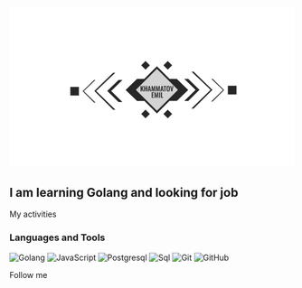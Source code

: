 ![Header](https://github.com/fishkaoff/fishkaoff/blob/main/assets/img.jpg)

## I am learning Golang and looking for job 


My activities


### Languages and Tools 
![Golang](https://img.shields.io/badge/-Golang-3c3c3c?style=for-the-badge&logo=go)
![JavaScript](https://img.shields.io/badge/-JavaScript-3c3c3c?style=for-the-badge&logo=JavaScript)
![Postgresql](https://img.shields.io/badge/-Postgresql-3c3c3c?style=for-the-badge&logo=postgresql)
![Sql](https://img.shields.io/badge/-Sql-3c3c3c?style=for-the-badge&logo=Sql)
![Git](https://img.shields.io/badge/-Git-3c3c3c?style=for-the-badge&logo=git)
![GitHub](https://img.shields.io/badge/-GitHub-3c3c3c?style=for-the-badge&logo=github)

Follow me 

